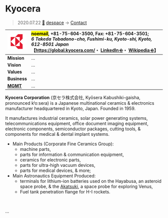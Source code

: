 # Kyocera
> 2020.07.22 [🚀](../../../index/index.md) [despace](../index.md) → [Contact](../contact.md)

|[![](../f/contact/k/kyocera_logo1_thumb.webp)](../f/contact/k/kyocera_logo1.webp)|<mark>noemail</mark>, +81-75-604-3500, Fax: +81-75-604-3501;<br> *6 Takeda Tobadono-cho, Fushimi-ku, Kyoto-shi, Kyoto, 612-8501 Japan*<br> 【<https://global.kyocera.com/>・ [LinkedIn ⎆](https://www.linkedin.com/company/kyocera-global/)・ [Wikipedia ⎆](https://en.wikipedia.org/wiki/Kyocera)】|
|:-|:-|
|**Mission**|…|
|**Vision**|…|
|**Values**|…|
|**Business**|…|
|**[MGMT](../mgmt.md)**|…|

**Kyocera Corporation** (京セラ株式会社, Kyōsera Kabushiki-gaisha, pronounced kʲoːseɾa) is a Japanese multinational ceramics & electronics manufacturer headquartered in Kyoto, Japan. Founded in 1959.

It manufactures industrial ceramics, solar power generating systems, telecommunications equipment, office document imaging equipment, electronic components, semiconductor packages, cutting tools, & components for medical & dental implant systems.

   - Main Products (Corporate Fine Ceramics Group):
      - machine parts,
      - parts for information & communication equipment,
      - ceramics for electronic parts,
      - parts for ultra-high vacuum devices,
      - parts for medical devices, & more;
   - Main Astronautics Equipment Produced:
      - terminals for lithium-ion batteries used on the Hayabusa, an asteroid space probe, & the [Akatsuki](../akatsuki.md), a space probe for exploring Venus,
      - Fuel tank penetration flange for H-I rockets.

<p style="page-break-after:always"> </p>

…

